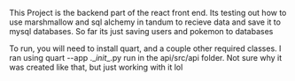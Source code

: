 This Project is the backend part of the react front end. Its testing out how to use marshmallow and sql alchemy in tandum to recieve data and save it to mysql databases. So far its just saving users and pokemon to databases

To run, you will need to install quart, and a couple other required classes. I ran using quart --app .\__init__.py run in the api/src/api folder. Not sure why it was created like that, but just working with it lol
